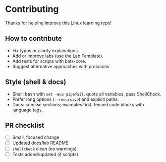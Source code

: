 # Contributing

Thanks for helping improve this Linux learning repo!

## How to contribute
- Fix typos or clarify explanations.
- Add or improve labs (use the Lab Template).
- Add tests for scripts with bats-core.
- Suggest alternative approaches with pros/cons.

## Style (shell & docs)
- Shell: bash with `set -euo pipefail`, quote all variables, pass ShellCheck.
- Prefer long options (`--recursive`) and explicit paths.
- Docs: concise sections; examples first; fenced code blocks with language tags.

## PR checklist
- [ ] Small, focused change
- [ ] Updated docs/lab README
- [ ] `shellcheck` clean (no warnings)
- [ ] Tests added/updated (if scripts)
